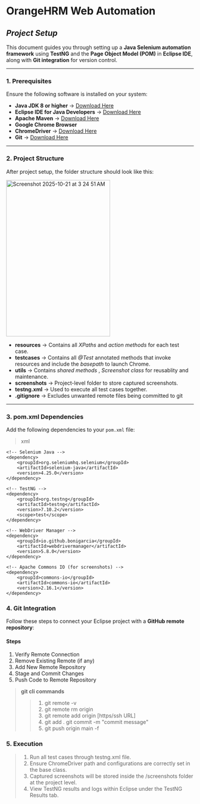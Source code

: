# **OrangeHRM Web Automation**

## _Project Setup_

This document guides you through setting up a **Java Selenium automation framework** using **TestNG** and the **Page Object Model (POM)** in **Eclipse IDE**, along with **Git integration** for version control.

---

### **1. Prerequisites**

Ensure the following software is installed on your system:

- **Java JDK 8 or higher** → [Download Here](https://www.oracle.com/java/technologies/downloads/)
- **Eclipse IDE for Java Developers** → [Download Here](https://www.eclipse.org/downloads/)
- **Apache Maven** → [Download Here](https://maven.apache.org/download.cgi)
- **Google Chrome Browser**
- **ChromeDriver** → [Download Here](https://chromedriver.chromium.org/downloads)
- **Git** → [Download Here](https://git-scm.com/downloads)

---

### **2. Project Structure**

After project setup, the folder structure should look like this:

<img width="279" height="419" alt="Screenshot 2025-10-21 at 3 24 51 AM" src="https://github.com/user-attachments/assets/85f93e27-44d9-4d77-9fc1-d7f63576457f" />
  
- **resources** → Contains all *XPaths* and *action methods* for each test case.  
- **testcases** → Contains all *@Test* annotated methods that invoke resources and include the *basepath* to launch Chrome.  
- **utils** → Contains *shared methods* , *Screenshot class* for reusablity and maintenance.  
- **screenshots** → Project-level folder to store captured screenshots.  
- **testng.xml** → Used to execute all test cases together.
- **.gitignore** → Excludes unwanted remote files being committed to git

---

### **3. pom.xml Dependencies**

Add the following dependencies to your `pom.xml` file:

>xml
>
>> <dependencies>
    <!-- Selenium Java -->
    <dependency>
        <groupId>org.seleniumhq.selenium</groupId>
        <artifactId>selenium-java</artifactId>
        <version>4.25.0</version>
    </dependency>

    <!-- TestNG -->
    <dependency>
        <groupId>org.testng</groupId>
        <artifactId>testng</artifactId>
        <version>7.10.2</version>
        <scope>test</scope>
    </dependency>

    <!-- WebDriver Manager -->
    <dependency>
        <groupId>io.github.bonigarcia</groupId>
        <artifactId>webdrivermanager</artifactId>
        <version>5.8.0</version>
    </dependency>

    <!-- Apache Commons IO (for screenshots) -->
    <dependency>
        <groupId>commons-io</groupId>
        <artifactId>commons-io</artifactId>
        <version>2.16.1</version>
    </dependency>
>> </dependencies>

### **4. Git Integration**

Follow these steps to connect your Eclipse project with a **GitHub remote repository**:

#### **Steps** 
1. Verify Remote Connection
2. Remove Existing Remote (if any)
3. Add New Remote Repository
4. Stage and Commit Changes
5. Push Code to Remote Repository

>**git cli commands**
>
>> 1. git remote -v
>> 2. git remote rm origin
>> 3. git remote add origin [https/ssh URL]
>> 4. git add .
      git commit -m "commit message"
>> 5. git push origin main -f   

### **5. Execution**
> 1. Run all test cases through testng.xml file.
> 2. Ensure ChromeDriver path and configurations are correctly set in the base class.
> 3. Captured screenshots will be stored inside the /screenshots folder at the project level.
> 4. View TestNG results and logs within Eclipse under the TestNG Results tab.

